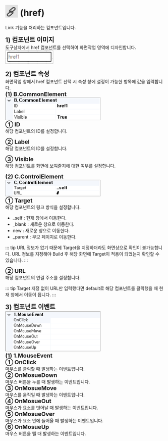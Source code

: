 # <img src="../../.vuepress/public/documentation/view-designer/Structure/Tool_Box/href.png" style="position: relative;top: 5px;" width="40" height="40"> (href)
Link 기능을 처리하는 컴포넌트입니다.

<b style="font-size: 20px"> 1) 컴포넌트 이미지 </b> <br/>
도구상자에서 href 컴포넌트를 선택하여 화면작업 영역에 디자인합니다. <br/>
<img src="../../.vuepress/public/documentation/view-designer/Href/href_Image.png" style="border: 1px solid #bbb;" width="150" height="40"> <br/>

<b style="font-size: 20px"> 2) 컴포넌트 속성 </b> <br/>
화면작업 창에서 href 컴포넌트 선택 시 속성 창에 설정이 가능한 항목에 값을 입력합니다. <br/>
<b style="font-size: 18px"> (1) B.CommonElement </b> <br/>
<img src="../../.vuepress/public/documentation/view-designer/Href/href_CommonElement.png"  style="border: 1px solid #bbb;" width="300" height="70"/> <br/>
<b style="font-size: 18px"> ① ID </b> <br/>
해당 컴포넌트의 ID를 설정합니다.  

<b style="font-size: 18px"> ② Label </b> <br/>
해당 컴포넌트의 ID를 설정합니다.  

<b style="font-size: 18px"> ③ Visible </b> <br/>
해당 컴포넌트를 화면에 보여줄지에 대한 여부를 설정합니다. 

<b style="font-size: 18px"> (2) C.ControlElement </b> <br/>
<img src="../../.vuepress/public/documentation/view-designer/Href/href_ControlElement.png"  style="border: 1px solid #bbb;" width="300" height="50"/> <br/>
<b style="font-size: 18px"> ① Target </b> <br/>
해당 컴포넌트의 링크 방식을 설정합니다.  
- _self : 현재 창에서 이동한다.
- _blank : 새로운 창으로 이동한다.
- new : 새로운 창으로 이동한다.
- _parent : 부모 페이지로 이동한다.

<!-- Remark -->
::: tip <Badge type="tip" text="Remark" vertical="middle" /> 
URL 정보가 없기 때문에 Target을 지정하더라도 화면상으로 확인이 불가능합니다. URL 정보를 지정해야 Build 후 해당 화면에 Target이 적용이 되었는지 확인할 수 있습니다.
:::
<!-- -->
<b style="font-size: 18px"> ② URL </b> <br/>
해당 컴포넌트의 연결 주소를 설정합니다. 
<!-- Remark -->
::: tip <Badge type="tip" text="Remark" vertical="middle" /> 
Target 지정 없이 URL만 입력했다면 default로 해당 컴포넌트를 클릭했을 때 현재 창에서 이동이 됩니다.
:::
<!-- --> 

<b style="font-size: 20px"> 3) 컴포넌트 이벤트 </b> <br/>
<img src="../../.vuepress/public/documentation/view-designer/PictureBox/PictureBox_Event.png"  style="border: 1px solid #bbb;" width="300" height="125"/> <br/> 
<b style="font-size: 18px"> (1) 1.MouseEvent </b> <br/>
<b style="font-size: 18px"> ① OnClick </b> <br/>
마우스를 클릭할 때 발생하는 이벤트입니다. <br/>
<b style="font-size: 18px"> ② OnMosueDown </b> <br/>
마우스 버튼을 누를 때 발생하는 이벤트입니다. <br/>
<b style="font-size: 18px"> ③ OnMosueMove </b> <br/>
마우스를 움직일 때 발생하는 이벤트입니다. <br/>
<b style="font-size: 18px"> ④ OnMosueOut </b> <br/>
마우스가 요소를 벗어날 때 발생하는 이벤트입니다. <br/>
<b style="font-size: 18px"> ⑤ OnMosueOver </b> <br/>
마우스가 요소 안에 들어올 때 발생하는 이벤트입니다. <br/>
<b style="font-size: 18px"> ⑥ OnMosueUp </b> <br/>
마우스 버튼을 뗄 때 발생하는 이벤트입니다. <br/>